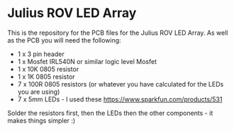 Julius ROV LED Array
==========

This is the repository for the PCB files for the Julius ROV LED Array. As well as the PCB you will need the following:

* 1 x 3 pin header
* 1 x Mosfet IRL540N or similar logic level Mosfet
* 1 x 10K 0805 resistor
* 1 x 1K 0805 resistor
* 7 x 100R 0805 resistors (or whatever you have calculated for the LEDs you are using)
* 7 x 5mm LEDs - I used these https://www.sparkfun.com/products/531

Solder the resistors first, then the LEDs then the other components - it makes things simpler :)
